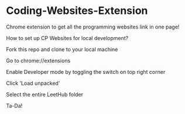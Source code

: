 # Coding-Websites-Extension
Chrome extension to get all the programming websites link in one page!

How to set up CP Websites for local development?

Fork this repo and clone to your local machine

Go to chrome://extensions

Enable Developer mode by toggling the switch on top right corner

Click 'Load unpacked'

Select the entire LeetHub folder

Ta-Da!
